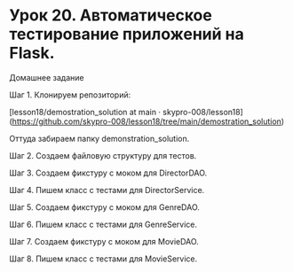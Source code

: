 # Урок 20. Автоматичеcкое тестирование приложений на Flask. 
Домашнее задание

Шаг 1. Клонируем репозиторий:

[lesson18/demostration_solution at main · skypro-008/lesson18]
(https://github.com/skypro-008/lesson18/tree/main/demostration_solution)

Оттуда забираем папку demonstration_solution.

Шаг 2. Создаем файловую структуру для тестов.

Шаг 3. Создаем фикстуру с моком для DirectorDAO.

Шаг 4. Пишем класс с тестами для DirectorService.

Шаг 5. Создаем фикстуру с моком для GenreDAO.

Шаг 6. Пишем класс с тестами для GenreService.

Шаг 7. Создаем фикстуру с моком для MovieDAO.

Шаг 8. Пишем класс с тестами для MovieService.